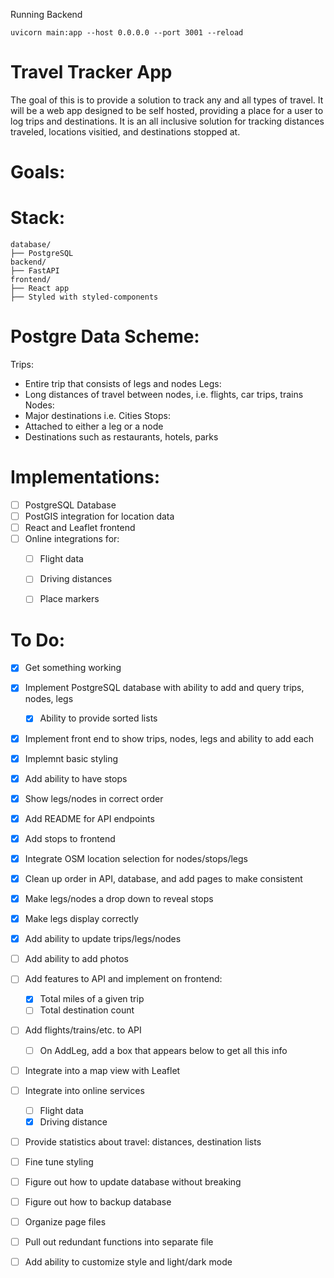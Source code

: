Running Backend
```
uvicorn main:app --host 0.0.0.0 --port 3001 --reload
```



# Travel Tracker App
The goal of this is to provide a solution to track any and all types of travel. It will be a web app designed to be self hosted, providing a place for a user to log trips and destinations. It is an all inclusive solution for tracking distances traveled, locations visitied, and destinations stopped at.

# Goals:


# Stack:
```
database/
├── PostgreSQL
backend/
├── FastAPI
frontend/
├── React app 
├── Styled with styled-components 
```

# Postgre Data Scheme:
Trips: 
- Entire trip that consists of legs and nodes
Legs: 
- Long distances of travel between nodes, i.e. flights, car trips, trains
Nodes: 
- Major destinations i.e. Cities
Stops:
- Attached to either a leg or a node
- Destinations such as restaurants, hotels, parks

# Implementations:
- [ ] PostgreSQL Database
- [ ] PostGIS integration for location data
- [ ] React and Leaflet frontend
- [ ] Online integrations for:
	- [ ] Flight data
	- [ ] Driving distances
	- [ ] Place markers


# To Do:
- [X] Get something working
- [X] Implement PostgreSQL database with ability to add and query trips, nodes, legs
	- [X] Ability to provide sorted lists
- [X] Implement front end to show trips, nodes, legs and ability to add each
- [X] Implemnt basic styling
- [X] Add ability to have stops
- [X] Show legs/nodes in correct order
- [X] Add README for API endpoints
- [X] Add stops to frontend
- [X] Integrate OSM location selection for nodes/stops/legs
- [X] Clean up order in API, database, and add pages to make consistent
- [X] Make legs/nodes a drop down to reveal stops
- [X] Make legs display correctly
- [X] Add ability to update trips/legs/nodes
- [ ] Add ability to add photos
- [ ] Add features to API and implement on frontend:
	- [X] Total miles of a given trip
	- [ ] Total destination count
- [ ] Add flights/trains/etc. to API
	- [ ] On AddLeg, add a box that appears below to get all this info
- [ ] Integrate into a map view with Leaflet
- [ ] Integrate into online services 
	- [ ] Flight data
	- [X] Driving distance
- [ ] Provide statistics about travel: distances, destination lists
- [ ] Fine tune styling
- [ ] Figure out how to update database without breaking
- [ ] Figure out how to backup database
- [ ] Organize page files
- [ ] Pull out redundant functions into separate file
- [ ] Add ability to customize style and light/dark mode


